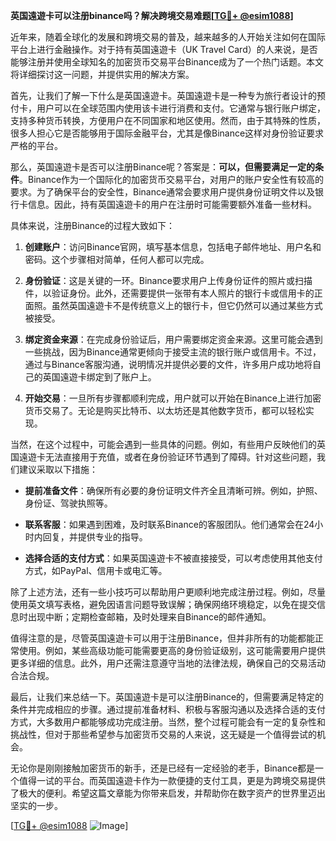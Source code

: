 **英国遠遊卡可以注册binance吗？解决跨境交易难题[[TG💪+ @esim1088](https://t.me/s/esim1088)]**

近年来，随着全球化的发展和跨境交易的普及，越来越多的人开始关注如何在国际平台上进行金融操作。对于持有英国遠遊卡（UK Travel Card）的人来说，是否能够注册并使用全球知名的加密货币交易平台Binance成为了一个热门话题。本文将详细探讨这一问题，并提供实用的解决方案。

首先，让我们了解一下什么是英国遠遊卡。英国遠遊卡是一种专为旅行者设计的预付卡，用户可以在全球范围内使用该卡进行消费和支付。它通常与银行账户绑定，支持多种货币转换，方便用户在不同国家和地区使用。然而，由于其特殊的性质，很多人担心它是否能够用于国际金融平台，尤其是像Binance这样对身份验证要求严格的平台。

那么，英国遠遊卡是否可以注册Binance呢？答案是：**可以，但需要满足一定的条件**。Binance作为一个国际化的加密货币交易平台，对用户的账户安全性有较高的要求。为了确保平台的安全性，Binance通常会要求用户提供身份证明文件以及银行卡信息。因此，持有英国遠遊卡的用户在注册时可能需要额外准备一些材料。

具体来说，注册Binance的过程大致如下：

1. **创建账户**：访问Binance官网，填写基本信息，包括电子邮件地址、用户名和密码。这个步骤相对简单，任何人都可以完成。

2. **身份验证**：这是关键的一环。Binance要求用户上传身份证件的照片或扫描件，以验证身份。此外，还需要提供一张带有本人照片的银行卡或信用卡的正面照。虽然英国遠遊卡不是传统意义上的银行卡，但它仍然可以通过某些方式被接受。

3. **绑定资金来源**：在完成身份验证后，用户需要绑定资金来源。这里可能会遇到一些挑战，因为Binance通常更倾向于接受主流的银行账户或信用卡。不过，通过与Binance客服沟通，说明情况并提供必要的文件，许多用户成功地将自己的英国遠遊卡绑定到了账户上。

4. **开始交易**：一旦所有步骤都顺利完成，用户就可以开始在Binance上进行加密货币交易了。无论是购买比特币、以太坊还是其他数字货币，都可以轻松实现。

当然，在这个过程中，可能会遇到一些具体的问题。例如，有些用户反映他们的英国遠遊卡无法直接用于充值，或者在身份验证环节遇到了障碍。针对这些问题，我们建议采取以下措施：

- **提前准备文件**：确保所有必要的身份证明文件齐全且清晰可辨。例如，护照、身份证、驾驶执照等。
  
- **联系客服**：如果遇到困难，及时联系Binance的客服团队。他们通常会在24小时内回复，并提供专业的指导。

- **选择合适的支付方式**：如果英国遠遊卡不被直接接受，可以考虑使用其他支付方式，如PayPal、信用卡或电汇等。

除了上述方法，还有一些小技巧可以帮助用户更顺利地完成注册过程。例如，尽量使用英文填写表格，避免因语言问题导致误解；确保网络环境稳定，以免在提交信息时出现中断；定期检查邮箱，及时处理来自Binance的邮件通知。

值得注意的是，尽管英国遠遊卡可以用于注册Binance，但并非所有的功能都能正常使用。例如，某些高级功能可能需要更高的身份验证级别，这可能需要用户提供更多详细的信息。此外，用户还需注意遵守当地的法律法规，确保自己的交易活动合法合规。

最后，让我们来总结一下。英国遠遊卡是可以注册Binance的，但需要满足特定的条件并完成相应的步骤。通过提前准备材料、积极与客服沟通以及选择合适的支付方式，大多数用户都能够成功完成注册。当然，整个过程可能会有一定的复杂性和挑战性，但对于那些希望参与加密货币交易的人来说，这无疑是一个值得尝试的机会。

无论你是刚刚接触加密货币的新手，还是已经有一定经验的老手，Binance都是一个值得一试的平台。而英国遠遊卡作为一款便捷的支付工具，更是为跨境交易提供了极大的便利。希望这篇文章能为你带来启发，并帮助你在数字资产的世界里迈出坚实的一步。

[[TG💪+ @esim1088](https://t.me/s/esim1088) ![Image](https://i.postimg.cc/4NQfJmqS/Snipaste-2025-05-13-00-14-12.png)]